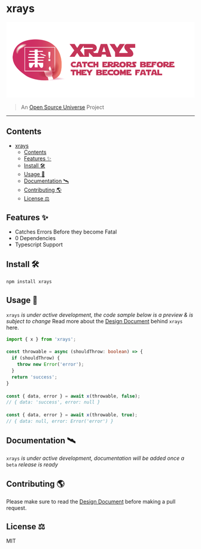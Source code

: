 # xrays

![Xrays — Catch Errors before they become Fatal](assets/xrays.png)

> An [Open Source Universe](https://github.com/intellibus/approach) Project

---

## Contents

- [xrays](#xrays)
  - [Contents](#contents)
  - [Features ✨](#features-)
  - [Install 🛠](#install-)
  - [Usage 🔭](#usage-)
  - [Documentation 🛰](#documentation-)
  - [Contributing 🌎](#contributing-)
  - [License ⚖️](#license-️)

## Features ✨

- Catches Errors Before they become Fatal
- 0 Dependencies
- Typescript Support

## Install 🛠

```sh
npm install xrays
```

## Usage 🔭

`xrays` *is under active development, the code sample below is a preview & is subject to change*
Read more about the [Design Document](https://github.com/intellibus/xrays/blob/main/DESIGN.md) behind `xrays` here.

```typescript
import { x } from 'xrays';

const throwable = async (shouldThrow: boolean) => {
  if (shouldThrow) {
    throw new Error('error');
  }
  return 'success';
}

const { data, error } = await x(throwable, false);
// { data: 'success', error: null }

const { data, error } = await x(throwable, true);
// { data: null, error: Error('error') }
```

## Documentation 🛰

`xrays` *is under active development, documentation will be added once a* `beta` *release is ready*

## Contributing 🌎

Please make sure to read the [Design Document](https://github.com/intellibus/xrays/blob/main/DESIGN.md) before making a pull request.

## License ⚖️

MIT
